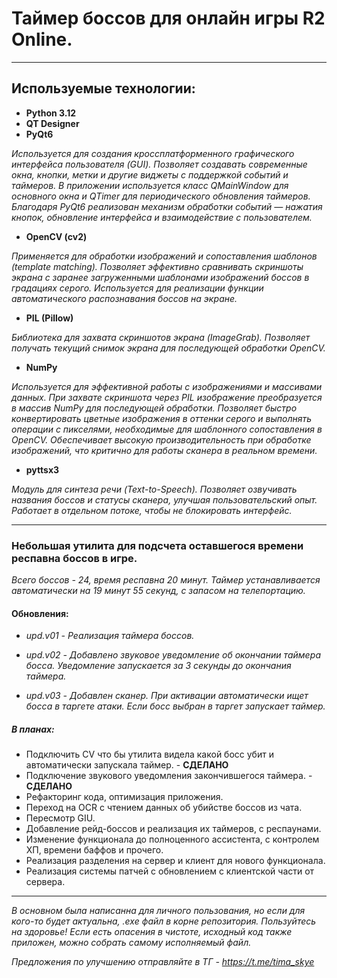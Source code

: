 # Таймер боссов для онлайн игры R2 Online.

------------

## **Используемые технологии:**

- **Python 3.12**
- **QT Designer**
- **PyQt6**

*Используется для создания кроссплатформенного графического интерфейса пользователя (GUI).
Позволяет создавать современные окна, кнопки, метки и другие виджеты с поддержкой событий и таймеров.
В приложении используется класс QMainWindow для основного окна и QTimer для периодического обновления таймеров.
Благодаря PyQt6 реализован механизм обработки событий — нажатия кнопок, обновление интерфейса и взаимодействие с
пользователем.*

- **OpenCV (cv2)**

*Применяется для обработки изображений и сопоставления шаблонов (template matching).
Позволяет эффективно сравнивать скриншоты экрана с заранее загруженными шаблонами изображений боссов в градациях серого.
Используется для реализации функции автоматического распознавания боссов на экране.*

- **PIL (Pillow)**

*Библиотека для захвата скриншотов экрана (ImageGrab).
Позволяет получать текущий снимок экрана для последующей обработки OpenCV.*

- **NumPy**

*Используется для эффективной работы с изображениями и массивами данных.
При захвате скриншота через PIL изображение преобразуется в массив NumPy для последующей обработки.
Позволяет быстро конвертировать цветные изображения в оттенки серого и выполнять операции с пикселями, необходимые для
шаблонного сопоставления в OpenCV.
Обеспечивает высокую производительность при обработке изображений, что критично для работы сканера в реальном времени.*

- **pyttsx3**

*Модуль для синтеза речи (Text-to-Speech).
Позволяет озвучивать названия боссов и статусы сканера, улучшая пользовательский опыт.
Работает в отдельном потоке, чтобы не блокировать интерфейс.*

------------

### Небольшая утилита для подсчета оставшегося времени респавна боссов в игре.

*Всего боссов - 24, время респавна 20 минут. Таймер устанавливается автоматически на 19 минут 55 секунд, с запасом на
телепортацию.*

#### Обновления:

- *upd.v01 - Реализация таймера боссов.*

- *upd.v02 - Добавлено звуковое уведомление об окончании таймера босса. Уведомление запускается за 3 секунды до окончания
таймера.*

- *upd.v03 - Добавлен сканер. При активации автоматически ищет босса в таргете атаки. Если босс выбран в таргет запускает таймер.*

##### **В планах:**

- Подключить CV что бы утилита видела какой босс убит и автоматически запускала таймер. - **СДЕЛАНО**
- Подключение звукового уведомления закончившегося таймера. - **СДЕЛАНО**
- Рефакторинг кода, оптимизация приложения.
- Переход на OCR с чтением данных об убийстве боссов из чата.
- Пересмотр GIU.
- Добавление рейд-боссов и реализация их таймеров, с респаунами.
- Изменение функционала до полноценного ассистента, с контролем ХП, времени баффов и прочего.
- Реализация разделения на сервер и клиент для нового функционала.
- Реализация системы патчей с обновлением с клиентской части от сервера.

------------

*В основном была написанна для личного пользования, но если для кого-то будет актуальна, .exe файл в корне репозитория.
Пользуйтесь на здоровье!
Если есть опасения в чистоте, исходный код также приложен, можно собрать самому исполняемый файл.*

*Предложения по улучшению отправляйте в ТГ - https://t.me/tima_skye*
